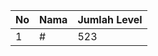 | No | Nama            | Jumlah Level |
|----|-----------------|--------------|
| 1  | #    |    523        |
